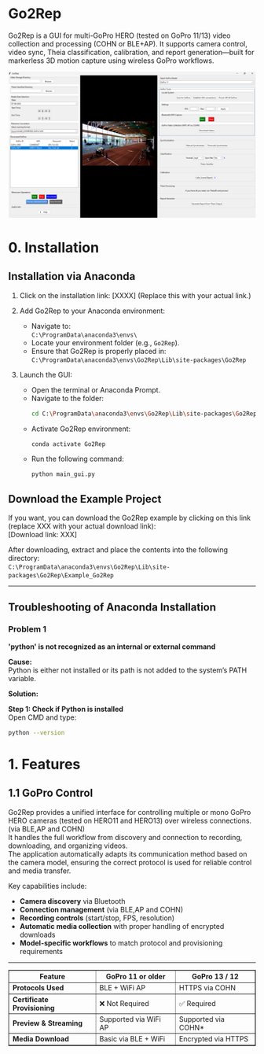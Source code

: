# Go2Rep
Go2Rep is a GUI for multi-GoPro HERO (tested on GoPro 11/13) video collection and processing (COHN or BLE+AP). It supports camera control, video sync, Theia classification, calibration, and report generation—built for markerless 3D motion capture using wireless GoPro workflows.

<img src="Assets/Image1.png" alt="Go2Rep GUI" width="1000">

# 0. Installation

## Installation via Anaconda

1. Click on the installation link: [XXXX] (Replace this with your actual link.)

2. Add Go2Rep to your Anaconda environment:
   - Navigate to:  
     `C:\ProgramData\anaconda3\envs\`
   - Locate your environment folder (e.g., `Go2Rep`).
   - Ensure that Go2Rep is properly placed in:  
     `C:\ProgramData\anaconda3\envs\Go2Rep\Lib\site-packages\Go2Rep`

3. Launch the GUI:
   - Open the terminal or Anaconda Prompt.
   - Navigate to the folder:  
     ```bash
     cd C:\ProgramData\anaconda3\envs\Go2Rep\Lib\site-packages\Go2Rep
     ```
   - Activate Go2Rep environment:  
     ```bash
     conda activate Go2Rep
     ```
   - Run the following command:  
     ```bash
     python main_gui.py
     ```

## Download the Example Project

If you want, you can download the Go2Rep example by clicking on this link (replace XXX with your actual download link):  
[Download link: XXX]

After downloading, extract and place the contents into the following directory:  
`C:\ProgramData\anaconda3\envs\Go2Rep\Lib\site-packages\Go2Rep\Example_Go2Rep`

---

## Troubleshooting of Anaconda Installation

### Problem 1  
**'python' is not recognized as an internal or external command**

**Cause:**  
Python is either not installed or its path is not added to the system’s PATH variable.

**Solution:**

**Step 1: Check if Python is installed**  
Open CMD and type:  
```bash
python --version
```
# 1. Features
## 1.1 GoPro Control
Go2Rep provides a unified interface for controlling multiple or mono GoPro HERO cameras (tested on HERO11 and HERO13) over wireless connections.(via BLE,AP and COHN)  
It handles the full workflow from discovery and connection to recording, downloading, and organizing videos.  
The application automatically adapts its communication method based on the camera model, ensuring the correct protocol is used for reliable control and media transfer.

Key capabilities include:
- **Camera discovery** via Bluetooth 
- **Connection management** (via BLE,AP and COHN)
- **Recording controls** (start/stop, FPS, resolution)
- **Automatic media collection** with proper handling of encrypted downloads
- **Model-specific workflows** to match protocol and provisioning requirements

---
            
<table border="1" cellspacing="0" cellpadding="6" style="margin-left: auto; margin-right: auto; display: block;">
  <thead>
    <tr>
      <th>Feature</th>
      <th>GoPro 11 or older</th>
      <th>GoPro 13 / 12</th>
    </tr>
  </thead>
  <tbody>
    <tr>
      <td><strong>Protocols Used</strong></td>
      <td>BLE + WiFi AP</td>
      <td>HTTPS via COHN</td>
    </tr>
    <tr>
      <td><strong>Certificate Provisioning</strong></td>
      <td>❌ Not Required</td>
      <td>✅ Required</td>
    </tr>
    <tr>
      <td><strong>Preview &amp; Streaming</strong></td>
      <td>Supported via WiFi AP</td>
      <td>Supported via COHN*</td>
    </tr>
    <tr>
      <td><strong>Media Download</strong></td>
      <td>Basic via BLE + WiFi</td>
      <td>Encrypted via HTTPS</td>
    </tr>
  </tbody>
</table>
